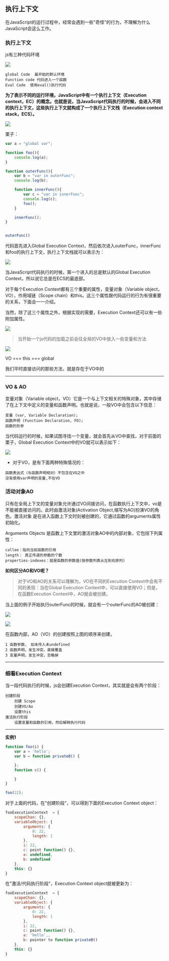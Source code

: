 
## 执行上下文

在JavaScript的运行过程中，经常会遇到一些"奇怪"的行为，不理解为什么JavaScript会这么工作。

### 执行上下文

js有三种代码环境

![](https://i.postimg.cc/0j02LyCh/Screenshot_2018-09-23-14-27-22-17.png)

```
global Code  最开始的默认环境
Function code 代码进入一个函数
Eval Code  使用eval()执行代码
```

**为了表示不同的运行环境，JavaScript中有一个执行上下文（Execution context，EC）的概念。也就是说，当JavaScript代码执行的时候，会进入不同的执行上下文，这些执行上下文就构成了一个执行上下文栈（Execution context stack，ECS）。**

![](https://i.postimg.cc/C5gxPqbj/Screenshot_2018-09-23-14-33-38-34.png)

栗子：

```js
var a = "global var";

function foo(){
    console.log(a);
}

function outerFunc(){
    var b = "var in outerFunc";
    console.log(b);

    function innerFunc(){
        var c = "var in innerFunc";
        console.log(c);
        foo();
    }

    innerFunc();
}


outerFunc()
```

代码首先进入Global Execution Context，然后依次进入outerFunc，innerFunc和foo的执行上下文，执行上下文栈就可以表示为：

![](https://images2015.cnblogs.com/blog/593627/201510/593627-20151025201151427-127726802.png)

当JavaScript代码执行的时候，第一个进入的总是默认的Global Execution Context，所以说它总是在ECS的最底部。

对于每个Execution Context都有三个重要的属性，变量对象（Variable object，VO），作用域链（Scope chain）和this。这三个属性跟代码运行的行为有很重要的关系，下面会一一介绍。

当然，除了这三个属性之外，根据实现的需要，Execution Context还可以有一些附加属性。

![](https://images2015.cnblogs.com/blog/593627/201510/593627-20151025201152849-1821016303.png)


> 当开始一个js代码的加载之前会往全局的VO中放入一些变量和方法

![](https://i.postimg.cc/C5gxPqbj/Screenshot_2018-09-23-14-33-38-34.png)

VO === this === global

我们平时直接访问的那些方法，就是存在于VO中的

----------------


### VO & AO

变量对象（Variable object，VO）它是一个与上下文相关的特殊对象，其中存储了在上下文中定义的变量和函数声明。也就是说，一般VO中会包含以下信息：

```
变量 (var, Variable Declaration);
函数声明 (Function Declaration, FD);
函数的形参
```

当代码运行的时候，如果试图寻找一个变量，就会首先从VO中查找，对于前面的栗子，Global Execution Context中的VO就可以表示如下：

![](https://images2015.cnblogs.com/blog/593627/201510/593627-20151025201154239-918576092.png)

* 对于VO，是有下面两种特殊情况的：

```
函数表达式（与函数声明相对）不包含在VO之中
没有使用var声明的变量,不在VO
```

### 活动对象AO

只有在全局上下文的变量对象允许通过VO间接访问，在函数执行上下文中，vo是不能被直接访问的。此时由激活对象(Activation Object,缩写为AO)扮演VO的角色。激活对象 是在进入函数上下文时刻被创建的，它通过函数的arguments属性初始化。

Arguments Objects 是函数上下文里的激活对象AO中的内部对象，它包括下列属性：

```
callee：指向当前函数的引用
length： 真正传递的参数的个数
properties-indexes：就是函数的参数值(按参数列表从左到右排列)
```

**如何区分AO和VO呢？**

> 对于VO和AO的关系可以理解为，VO在不同的Execution Context中会有不同的表现：当在Global Execution Context中，可以直接使用VO；但是，在函数Execution Context中，AO就会被创建。

当上面的例子开始执行outerFunc的时候，就会有一个outerFunc的AO被创建：

![](https://images2015.cnblogs.com/blog/593627/201510/593627-20151025201156317-195051519.png)

![](https://i.postimg.cc/j5hpTwG6/Screenshot_2018-09-23-14-38-23-54.png)

在函数内部，AO（VO）的创建按照上图的顺序来创建。

```
1 函数参数， 如未传入未undefined
2 函数声明，发生冲突，直接覆盖
3 变量声明，发生冲突，忽略掉
```

---------------

### 细看Execution Context

当一段代码执行的时候，js会创建Execution Context，其实就是会有两个阶段：

```
创建阶段
	创建 Scope
	创建VO/Ao
	设置this
激活执行阶段
	设置变量和函数的引用，然后解释执行代码

```

---------

**实例1**

```js
function foo(i) {
    var a = 'hello';
    var b = function privateB() {

    };
    function c() {

    }
}

foo(22);
```
对于上面的代码，在"创建阶段"，可以得到下面的Execution Context object：
```js
fooExecutionContext  = {
	scopeChan: {},
	variableObject: {
		arguments: {
			0: 22,
			length: 1
		},
		i: 22,
		c: point function() {},
		a: undefined,
		b: undefined
	},
	this: {}
}
```
在"激活/代码执行阶段"，Execution Context object就被更新为：

```js
fooExecutionContext  = {
	scopeChan: {},
	variableObject: {
		arguments: {
			0: 22,
			length: 1
		},
		i: 22,
		c: point function() {},
		a: 'hello',,
		b: pointer to function privateB()
	},
	this: {}
}
```

